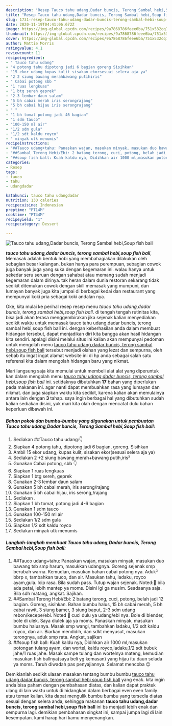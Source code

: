 ```yaml
---
description: "Resep Tauco tahu udang,Dadar buncis, Terong Sambal hebi,Soup fish ball yang Menggugah Selera"
title: "Resep Tauco tahu udang,Dadar buncis, Terong Sambal hebi,Soup fish ball yang Menggugah Selera"
slug: 1731-resep-tauco-tahu-udang-dadar-buncis-terong-sambal-hebi-soup-fish-ball-yang-menggugah-selera
date: 2020-11-19T04:41:06.672Z
image: https://img-global.cpcdn.com/recipes/9a7868786feee6ba/751x532cq70/tauco-tahu-udangdadar-buncis-terong-sambal-hebisoup-fish-ball-foto-resep-utama.jpg
thumbnail: https://img-global.cpcdn.com/recipes/9a7868786feee6ba/751x532cq70/tauco-tahu-udangdadar-buncis-terong-sambal-hebisoup-fish-ball-foto-resep-utama.jpg
cover: https://img-global.cpcdn.com/recipes/9a7868786feee6ba/751x532cq70/tauco-tahu-udangdadar-buncis-terong-sambal-hebisoup-fish-ball-foto-resep-utama.jpg
author: Mattie Morris
ratingvalue: 4.1
reviewcount: 11
recipeingredient:
- " Tauco tahu udang"
- "4 potong tahu dipotong jadi 6 bagian goreng Sisihkan"
- "15 ekor udang kupas kulit sisakan ekorsesuai selera aja ya"
- "2 2 siung bawang merahbawang putihiris"
- " Cabai potong sbb "
- "1 ruas lengkuas"
- "1 btg sereh geprek"
- "2-3 lembar daun salam"
- "5 bh cabai merah iris serongrajang"
- "5 bh cabai hijau iris serongrajang"
- " "
- "1 bh tomat potong jadi 46 bagian"
- "1 sdm tauco"
- "100-150 ml air"
- "1/2 sdm gula"
- "1/2 sdt kaldu royco"
- " minyak utk menumis"
recipeinstructions:
- "##Tauco udang+tahu: Panaskan wajan, masukan minyak, masukan duo bawang tsb smp harum, masukkan udangnya. Goreng sejenak smp berubah warna. Kemudian, masukan bahan cabai potong nya. Aduk² bbrp x, tambahkan tauco, dan air. Masukan tahu, ladaku, royco ayam,gula. Icip rasa. Bila sudah pass. Tutup wajan sejenak. Noted:📌 bila ada petai, lebih mantep ya moms. Disini lgi ga musim. Seadaanya saja. Bila sdh matang, angkat. Sajikan."
- "##Sambal Terong Hebi/Ebi: 2 batang terong, cuci, potong, belah jadi 12 bagian. Goreng, sisihkan. Bahan bumbu halus, 15 bh cabai merah, 5 bh cabai rawit, 3 siung bamer, 3 siung baput, 2-3 sdm udang rebon/kecepe/ebi. Noted 📌 cuci dulu ya udang/ebi nya. Bole di blender, bole di ulek. Saya diulek aja ya moms. Panaskan minyak, masukan bumbu halusnya. Masak smp wangi, tambahkan ladaku, 1/2 sdt kaldu royco, dan air. Biarkan mendidih, dan sdkt menyusut, masukan terongnya, aduk smp rata. Angkat, sajikan"
- "##soup fish ball: Kuah kaldu nya, Didihkan air 1000 ml,masukan potongan tulang ayam, dan wortel, kaldu royco,ladaku,1/2 sdt bubuk jahe/1 ruas jahe. Masak sampe tulang dan wortelnya mateng, kemudian masukan fish ballnya(saya beli yg kemasan) yang hijau itu daun selada ya moms. Taruh diwadah pas penyajiannya. Selamat mencoba 😉"
categories:
- Resep
tags:
- tauco
- tahu
- udangdadar

katakunci: tauco tahu udangdadar 
nutrition: 130 calories
recipecuisine: Indonesian
preptime: "PT14M"
cooktime: "PT44M"
recipeyield: "1"
recipecategory: Dessert

---
```



![Tauco tahu udang,Dadar buncis, Terong Sambal hebi,Soup fish ball](https://img-global.cpcdn.com/recipes/9a7868786feee6ba/751x532cq70/tauco-tahu-udangdadar-buncis-terong-sambal-hebisoup-fish-ball-foto-resep-utama.jpg)

<b><i>tauco tahu udang,dadar buncis, terong sambal hebi,soup fish ball</i></b>, Memasak adalah bentuk hobi yang membahagiakan dilakukan oleh sebagian besar kalangan. bukan hanya para perempuan, sebagian cowok juga banyak juga yang suka dengan kegemaran ini. walau hanya untuk sekedar seru seruan dengan sahabat atau memang sudah menjadi kegemaran dalam dirinya. tak heran dalam dunia restoran sekarang tidak sedikit ditemukan cowok dengan skill memasak yang mumpuni, dan lumayan banyak juga kita jumpai di berbagai kedai dan restaurant yang mempunyai koki pria sebagai koki andalan nya.

Oke, kita mulai ke perihal resep resep menu <i>tauco tahu udang,dadar buncis, terong sambal hebi,soup fish ball</i>. di tengah tengah rutinitas kita, bisa jadi akan terasa menggembirakan jika sejenak kalian menyediakan sedikit waktu untuk memasak tauco tahu udang,dadar buncis, terong sambal hebi,soup fish ball ini. dengan keberhasilan anda dalam membuat hidangan tersebut, dapat menjadikan diri kita bangga akan hasil hidangan kita sendiri. apalagi disini melalui situs ini kalian akan mempunyai pedoman untuk mengolah menu <u>tauco tahu udang,dadar buncis, terong sambal hebi,soup fish ball</u> tersebut menjadi olahan yang lezat dan sempurna, oleh sebab itu ingat ingat alamat website ini di hp anda sebagai salah satu referensi kita dalam mengolah hidangan baru yang nikmat.




Mari langsung saja kita memulai untuk membeli alat alat yang diperuntuk kan dalam mengolah menu <u><i>tauco tahu udang,dadar buncis, terong sambal hebi,soup fish ball</i></u> ini. setidaknya dibutuhkan <b>17</b> bahan yang diperlukan pada makanan ini. agar nanti dapat membuahkan rasa yang lumayan dan nikmat. dan juga siapkan waktu kita sedikit, karena kalian akan memulainya antara lain dengan <b>3</b> tahap. saya ingin berbagai hal yang dibutuhkan sudah kalian sediakan disini, yuk mari kita olah dengan mencatat dulu bahan keperluan dibawah ini.

<!--inarticleads1-->

##### Bahan pokok dan bumbu-bumbu yang digunakan untuk pembuatan Tauco tahu udang,Dadar buncis, Terong Sambal hebi,Soup fish ball:

1. Sediakan  ##Tauco tahu udang:👇
1. Siapkan 4 potong tahu, dipotong jadi 6 bagian, goreng. Sisihkan
1. Ambil 15 ekor udang, kupas kulit, sisakan ekor(sesuai selera aja ya)
1. Sediakan 2 +2 siung bawang merah+bawang putih,iris²
1. Gunakan  Cabai potong, sbb 👇
1. Siapkan 1 ruas lengkuas
1. Siapkan 1 btg sereh, geprek
1. Gunakan 2-3 lembar daun salam
1. Gunakan 5 bh cabai merah, iris serong/rajang
1. Gunakan 5 bh cabai hijau, iris serong,/rajang
1. Sediakan  .
1. Siapkan 1 bh tomat, potong jadi 4-6 bagian
1. Gunakan 1 sdm tauco
1. Gunakan 100-150 ml air
1. Sediakan 1/2 sdm gula
1. Siapkan 1/2 sdt kaldu royco
1. Sediakan  minyak utk menumis




<!--inarticleads2-->

##### Langkah-langkah membuat Tauco tahu udang,Dadar buncis, Terong Sambal hebi,Soup fish ball:

1. ##Tauco udang+tahu: Panaskan wajan, masukan minyak, masukan duo bawang tsb smp harum, masukkan udangnya. Goreng sejenak smp berubah warna. Kemudian, masukan bahan cabai potong nya. Aduk² bbrp x, tambahkan tauco, dan air. Masukan tahu, ladaku, royco ayam,gula. Icip rasa. Bila sudah pass. Tutup wajan sejenak. Noted:📌 bila ada petai, lebih mantep ya moms. Disini lgi ga musim. Seadaanya saja. Bila sdh matang, angkat. Sajikan.
1. ##Sambal Terong Hebi/Ebi: 2 batang terong, cuci, potong, belah jadi 12 bagian. Goreng, sisihkan. Bahan bumbu halus, 15 bh cabai merah, 5 bh cabai rawit, 3 siung bamer, 3 siung baput, 2-3 sdm udang rebon/kecepe/ebi. Noted 📌 cuci dulu ya udang/ebi nya. Bole di blender, bole di ulek. Saya diulek aja ya moms. Panaskan minyak, masukan bumbu halusnya. Masak smp wangi, tambahkan ladaku, 1/2 sdt kaldu royco, dan air. Biarkan mendidih, dan sdkt menyusut, masukan terongnya, aduk smp rata. Angkat, sajikan
1. ##soup fish ball: Kuah kaldu nya, Didihkan air 1000 ml,masukan potongan tulang ayam, dan wortel, kaldu royco,ladaku,1/2 sdt bubuk jahe/1 ruas jahe. Masak sampe tulang dan wortelnya mateng, kemudian masukan fish ballnya(saya beli yg kemasan) yang hijau itu daun selada ya moms. Taruh diwadah pas penyajiannya. Selamat mencoba 😉




Demikianlah sedikit ulasan masakan tentang bumbu bumbu <u>tauco tahu udang,dadar buncis, terong sambal hebi,soup fish ball</u> yang enak. kita ingin anda bisa paham dengan pembahasan diatas, dan kalian dapat praktek ulang di lain waktu untuk di hidangkan dalam berbagai even even family atau teman kalian. kita dapat mengulik bumbu bumbu yang tersedia diatas sesuai dengan selera anda, sehingga makanan <b>tauco tahu udang,dadar buncis, terong sambal hebi,soup fish ball</b> ini bs menjadi lebih enak dan sempurna lagi. demikian pembahasan singkat ini, sampai jumpa lagi di lain kesempatan. kami harap hari kamu menyenangkan.
